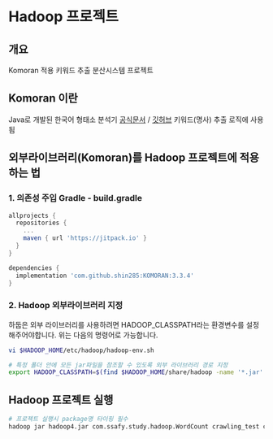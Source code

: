 # Hadoop 프로젝트
## 개요
Komoran 적용 키워드 추출 분산시스템 프로젝트

## Komoran 이란
Java로 개발된 한국어 형태소 분석기 [공식문서](https://docs.komoran.kr/index.html) / [깃허브](https://github.com/shineware/KOMORAN)
키워드(명사) 추출 로직에 사용됨

## 외부라이브러리(Komoran)를 Hadoop 프로젝트에 적용하는 법
### 1. 의존성 주입 Gradle - build.gradle
```groovy
allprojects {
  repositories {
    ...
    maven { url 'https://jitpack.io' }
  }
}
```
```groovy
dependencies {
  implementation 'com.github.shin285:KOMORAN:3.3.4'
}
```

### 2. Hadoop 외부라이브러리 지정
하둡은 외부 라이브러리를 사용하려면 HADOOP_CLASSPATH라는 환경변수를 설정해주어야합니다.
위는 다음의 명령어로 가능합니다.
```bash
vi $HADOOP_HOME/etc/hadoop/hadoop-env.sh

# 특정 폴더 안에 모든 jar파일을 참조할 수 있도록 외부 라이브러리 경로 지정
export HADOOP_CLASSPATH=$(find $HADOOP_HOME/share/hadoop -name '*.jar' | xargs echo | tr ' ' ':')
```

## Hadoop 프로젝트 실행
```bash
# 프로젝트 실행시 package명 타이핑 필수
hadoop jar hadoop4.jar com.ssafy.study.hadoop.WordCount crawling_test crawling_test_out
```